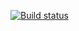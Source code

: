 [![Build status](https://ci.appveyor.com/api/projects/status/u5cal876y2l1wcv2?svg=true)](https://ci.appveyor.com/project/EugenyVinogradov/automatichomework-3)